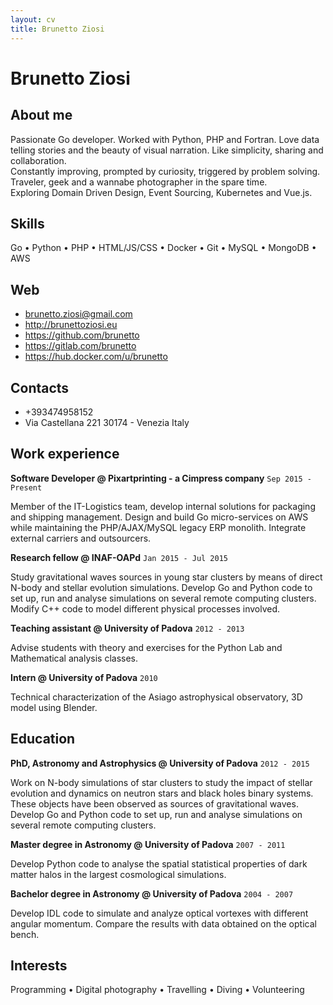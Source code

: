 ```yaml
---
layout: cv
title: Brunetto Ziosi
---
```

# Brunetto Ziosi
## About me
                                        
Passionate Go developer. Worked with Python, PHP and Fortran.
Love data telling stories and the beauty of visual narration.
Like simplicity, sharing and collaboration.<br/>
Constantly improving, prompted by curiosity, triggered by problem solving.
Traveler, geek and a wannabe photographer in the spare time.<br/>
Exploring Domain Driven Design, Event Sourcing, Kubernetes and Vue.js.

## Skills
Go &#8226; Python &#8226; PHP &#8226; HTML/JS/CSS &#8226; Docker &#8226; Git &#8226; MySQL &#8226; MongoDB &#8226; AWS
                                                                      
## Web

* brunetto.ziosi@gmail.com
* http://brunettoziosi.eu
* https://github.com/brunetto
* https://gitlab.com/brunetto
* https://hub.docker.com/u/brunetto

## Contacts

* +393474958152
* Via Castellana 221
30174 - Venezia
Italy

## Work experience

**Software Developer @ Pixartprinting - a Cimpress company**
`Sep 2015 - Present`

Member of the IT-Logistics team, develop internal solutions for packaging and shipping management.
Design and build Go micro-services on AWS while maintaining the PHP/AJAX/MySQL legacy ERP monolith.
Integrate external carriers and outsourcers.
                                    
**Research fellow @ INAF-OAPd**
`Jan 2015 - Jul 2015`

Study gravitational waves sources in young star clusters by means of direct N-body and stellar evolution simulations. Develop Go and Python code to set up, run and analyse simulations on several remote computing clusters. Modify C++ code to model different physical processes involved.

**Teaching assistant @ University of Padova**
`2012 - 2013`

Advise students with theory and exercises for the Python Lab and Mathematical analysis classes.

**Intern @ University of Padova**
`2010`

Technical characterization of the Asiago astrophysical observatory, 3D model using Blender.

## Education
**PhD, Astronomy and Astrophysics @ University of Padova**
`2012 - 2015`
 
Work on N-body simulations of star clusters to study the impact of stellar evolution and dynamics on neutron stars and black holes binary systems. These objects have been observed as sources of gravitational waves. Develop Go and Python code to set up, run and analyse simulations on several remote computing clusters.
                                   
**Master degree in Astronomy @ University of Padova**
`2007 - 2011`

Develop Python code to analyse the spatial statistical properties of dark matter halos in the largest cosmological simulations.
                                   
**Bachelor degree in Astronomy @ University of Padova**
`2004 - 2007`

Develop IDL code to simulate and analyze optical vortexes with different angular momentum. Compare the results with data obtained on the optical bench.

## Interests

Programming &#8226; Digital photography &#8226; Travelling &#8226; Diving &#8226; Volunteering